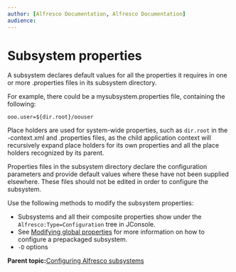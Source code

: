 ```yaml
---
author: [Alfresco Documentation, Alfresco Documentation]
audience: 
---
```


# Subsystem properties

A subsystem declares default values for all the properties it requires in one or more .properties files in its subsystem directory.

For example, there could be a mysubsystem.properties file, containing the following:

```
ooo.user=${dir.root}/oouser
```

Place holders are used for system-wide properties, such as `dir.root` in the -context.xml and .properties files, as the child application context will recursively expand place holders for its own properties and all the place holders recognized by its parent.

Properties files in the subsystem directory declare the configuration parameters and provide default values where these have not been supplied elsewhere. These files should not be edited in order to configure the subsystem.

Use the following methods to modify the subsystem properties:

-   Subsystems and all their composite properties show under the `Alfresco:Type=Configuration` tree in JConsole.
-   See [Modifying global properties](../tasks/global-props-config.md) for more information on how to configure a prepackaged subsystem.
-   `-D` options

**Parent topic:**[Configuring Alfresco subsystems](../concepts/subsystem-intro.md)

